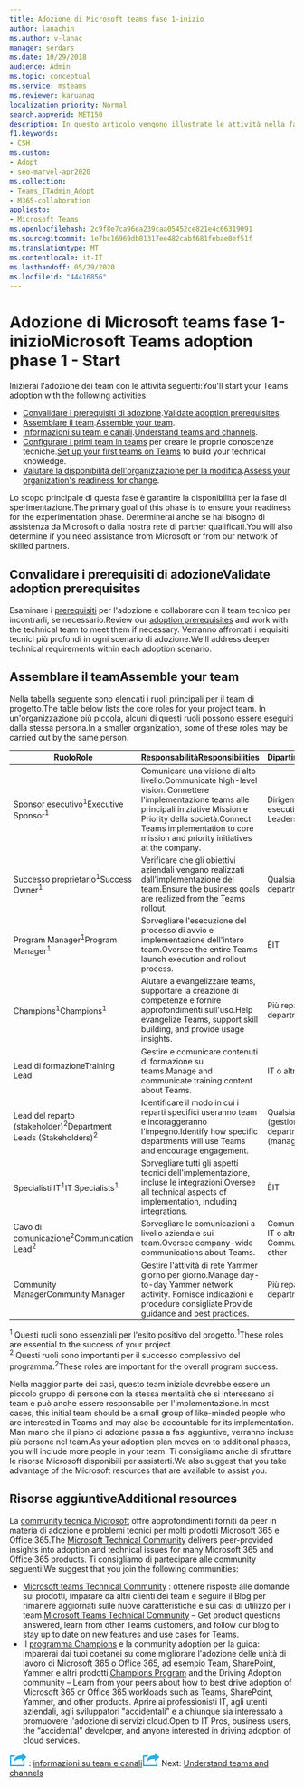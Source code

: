 ```yaml
---
title: Adozione di Microsoft teams fase 1-inizio
author: lanachin
ms.author: v-lanac
manager: serdars
ms.date: 10/29/2018
audience: Admin
ms.topic: conceptual
ms.service: msteams
ms.reviewer: karuanag
localization_priority: Normal
search.appverid: MET150
description: In questo articolo vengono illustrate le attività nella fase di avvio di Microsoft teams Adoption. Informazioni sulle procedure consigliate per la configurazione di Microsoft teams e la pianificazione del team.
f1.keywords:
- CSH
ms.custom:
- Adopt
- seo-marvel-apr2020
ms.collection:
- Teams_ITAdmin_Adopt
- M365-collaboration
appliesto:
- Microsoft Teams
ms.openlocfilehash: 2c9f8e7ca96ea239caa05452ce821e4c66319091
ms.sourcegitcommit: 1e7bc16969db01317ee482cabf681febae0ef51f
ms.translationtype: MT
ms.contentlocale: it-IT
ms.lasthandoff: 05/29/2020
ms.locfileid: "44416856"
---
```

# <a name="microsoft-teams-adoption-phase-1---start"></a><span data-ttu-id="bd1bd-104">Adozione di Microsoft teams fase 1-inizio</span><span class="sxs-lookup"><span data-stu-id="bd1bd-104">Microsoft Teams adoption phase 1 - Start</span></span>

<span data-ttu-id="bd1bd-105">Inizierai l'adozione dei team con le attività seguenti:</span><span class="sxs-lookup"><span data-stu-id="bd1bd-105">You'll start your Teams adoption with the following activities:</span></span>

- <span data-ttu-id="bd1bd-106">[Convalidare i prerequisiti di adozione](#validate-adoption-prerequisites).</span><span class="sxs-lookup"><span data-stu-id="bd1bd-106">[Validate adoption prerequisites](#validate-adoption-prerequisites).</span></span>
- <span data-ttu-id="bd1bd-107">[Assemblare il team](#assemble-your-team).</span><span class="sxs-lookup"><span data-stu-id="bd1bd-107">[Assemble your team](#assemble-your-team).</span></span>
- <span data-ttu-id="bd1bd-108">[Informazioni su team e canali](teams-adoption-understand-teams-and-channels.md).</span><span class="sxs-lookup"><span data-stu-id="bd1bd-108">[Understand teams and channels](teams-adoption-understand-teams-and-channels.md).</span></span>
- <span data-ttu-id="bd1bd-109">[Configurare i primi team in teams](teams-adoption-your-first-teams.md) per creare le proprie conoscenze tecniche.</span><span class="sxs-lookup"><span data-stu-id="bd1bd-109">[Set up your first teams on Teams](teams-adoption-your-first-teams.md) to build your technical knowledge.</span></span>
- <span data-ttu-id="bd1bd-110">[Valutare la disponibilità dell'organizzazione per la modifica](teams-adoption-assess-readiness.md).</span><span class="sxs-lookup"><span data-stu-id="bd1bd-110">[Assess your organization's readiness for change](teams-adoption-assess-readiness.md).</span></span>

<span data-ttu-id="bd1bd-111">Lo scopo principale di questa fase è garantire la disponibilità per la fase di sperimentazione.</span><span class="sxs-lookup"><span data-stu-id="bd1bd-111">The primary goal of this phase is to ensure your readiness for the experimentation phase.</span></span> <span data-ttu-id="bd1bd-112">Determinerai anche se hai bisogno di assistenza da Microsoft o dalla nostra rete di partner qualificati.</span><span class="sxs-lookup"><span data-stu-id="bd1bd-112">You will also determine if you need assistance from Microsoft or from our network of skilled partners.</span></span>  

## <a name="validate-adoption-prerequisites"></a><span data-ttu-id="bd1bd-113">Convalidare i prerequisiti di adozione</span><span class="sxs-lookup"><span data-stu-id="bd1bd-113">Validate adoption prerequisites</span></span>

<span data-ttu-id="bd1bd-114">Esaminare i [prerequisiti](teams-adoption-get-started.md#adoption-prerequisites) per l'adozione e collaborare con il team tecnico per incontrarli, se necessario.</span><span class="sxs-lookup"><span data-stu-id="bd1bd-114">Review our [adoption prerequisites](teams-adoption-get-started.md#adoption-prerequisites) and work with the technical team to meet them if necessary.</span></span> <span data-ttu-id="bd1bd-115">Verranno affrontati i requisiti tecnici più profondi in ogni scenario di adozione.</span><span class="sxs-lookup"><span data-stu-id="bd1bd-115">We'll address deeper technical requirements within each adoption scenario.</span></span>

## <a name="assemble-your-team"></a><span data-ttu-id="bd1bd-116">Assemblare il team</span><span class="sxs-lookup"><span data-stu-id="bd1bd-116">Assemble your team</span></span>

<span data-ttu-id="bd1bd-117">Nella tabella seguente sono elencati i ruoli principali per il team di progetto.</span><span class="sxs-lookup"><span data-stu-id="bd1bd-117">The table below lists the core roles for your project team.</span></span> <span data-ttu-id="bd1bd-118">In un'organizzazione più piccola, alcuni di questi ruoli possono essere eseguiti dalla stessa persona.</span><span class="sxs-lookup"><span data-stu-id="bd1bd-118">In a smaller organization, some of these roles may be carried out by the same person.</span></span>

| <span data-ttu-id="bd1bd-119">Ruolo</span><span class="sxs-lookup"><span data-stu-id="bd1bd-119">Role</span></span> | <span data-ttu-id="bd1bd-120">Responsabilità</span><span class="sxs-lookup"><span data-stu-id="bd1bd-120">Responsibilities</span></span> | <span data-ttu-id="bd1bd-121">Dipartimento</span><span class="sxs-lookup"><span data-stu-id="bd1bd-121">Department</span></span> |
| ---- | ---------------- | ---------- |
| <span data-ttu-id="bd1bd-122">Sponsor esecutivo<sup>1</sup></span><span class="sxs-lookup"><span data-stu-id="bd1bd-122">Executive Sponsor<sup>1</sup></span></span> | <span data-ttu-id="bd1bd-123">Comunicare una visione di alto livello.</span><span class="sxs-lookup"><span data-stu-id="bd1bd-123">Communicate high-level vision.</span></span> <span data-ttu-id="bd1bd-124">Connettere l'implementazione teams alle principali iniziative Mission e Priority della società.</span><span class="sxs-lookup"><span data-stu-id="bd1bd-124">Connect Teams implementation to core mission and priority initiatives at the company.</span></span> | <span data-ttu-id="bd1bd-125">Dirigenti esecutivi</span><span class="sxs-lookup"><span data-stu-id="bd1bd-125">Executive Leadership</span></span> |
| <span data-ttu-id="bd1bd-126">Successo proprietario<sup>1</sup></span><span class="sxs-lookup"><span data-stu-id="bd1bd-126">Success Owner<sup>1</sup></span></span> | <span data-ttu-id="bd1bd-127">Verificare che gli obiettivi aziendali vengano realizzati dall'implementazione del team.</span><span class="sxs-lookup"><span data-stu-id="bd1bd-127">Ensure the business goals are realized from the Teams rollout.</span></span> | <span data-ttu-id="bd1bd-128">Qualsiasi reparto</span><span class="sxs-lookup"><span data-stu-id="bd1bd-128">Any department</span></span> |
| <span data-ttu-id="bd1bd-129">Program Manager<sup>1</sup></span><span class="sxs-lookup"><span data-stu-id="bd1bd-129">Program Manager<sup>1</sup></span></span> | <span data-ttu-id="bd1bd-130">Sorvegliare l'esecuzione del processo di avvio e implementazione dell'intero team.</span><span class="sxs-lookup"><span data-stu-id="bd1bd-130">Oversee the entire Teams launch execution and rollout process.</span></span> | <span data-ttu-id="bd1bd-131">È</span><span class="sxs-lookup"><span data-stu-id="bd1bd-131">IT</span></span> |
| <span data-ttu-id="bd1bd-132">Champions<sup>1</sup></span><span class="sxs-lookup"><span data-stu-id="bd1bd-132">Champions<sup>1</sup></span></span> | <span data-ttu-id="bd1bd-133">Aiutare a evangelizzare teams, supportare la creazione di competenze e fornire approfondimenti sull'uso.</span><span class="sxs-lookup"><span data-stu-id="bd1bd-133">Help evangelize Teams, support skill building, and provide usage insights.</span></span> | <span data-ttu-id="bd1bd-134">Più reparti</span><span class="sxs-lookup"><span data-stu-id="bd1bd-134">Multiple departments</span></span> |
| <span data-ttu-id="bd1bd-135">Lead di formazione</span><span class="sxs-lookup"><span data-stu-id="bd1bd-135">Training Lead</span></span> | <span data-ttu-id="bd1bd-136">Gestire e comunicare contenuti di formazione su teams.</span><span class="sxs-lookup"><span data-stu-id="bd1bd-136">Manage and communicate training content about Teams.</span></span> | <span data-ttu-id="bd1bd-137">IT o altro</span><span class="sxs-lookup"><span data-stu-id="bd1bd-137">IT or other</span></span> |
| <span data-ttu-id="bd1bd-138">Lead del reparto (stakeholder)<sup>2</sup></span><span class="sxs-lookup"><span data-stu-id="bd1bd-138">Department Leads (Stakeholders)<sup>2</sup></span></span> | <span data-ttu-id="bd1bd-139">Identificare il modo in cui i reparti specifici useranno team e incoraggeranno l'impegno.</span><span class="sxs-lookup"><span data-stu-id="bd1bd-139">Identify how specific departments will use Teams and encourage engagement.</span></span> | <span data-ttu-id="bd1bd-140">Qualsiasi reparto (gestione)</span><span class="sxs-lookup"><span data-stu-id="bd1bd-140">Any department (management)</span></span> |
| <span data-ttu-id="bd1bd-141">Specialisti IT<sup>1</sup></span><span class="sxs-lookup"><span data-stu-id="bd1bd-141">IT Specialists<sup>1</sup></span></span> | <span data-ttu-id="bd1bd-142">Sorvegliare tutti gli aspetti tecnici dell'implementazione, incluse le integrazioni.</span><span class="sxs-lookup"><span data-stu-id="bd1bd-142">Oversee all technical aspects of implementation, including integrations.</span></span> | <span data-ttu-id="bd1bd-143">È</span><span class="sxs-lookup"><span data-stu-id="bd1bd-143">IT</span></span> |
| <span data-ttu-id="bd1bd-144">Cavo di comunicazione<sup>2</sup></span><span class="sxs-lookup"><span data-stu-id="bd1bd-144">Communication Lead<sup>2</sup></span></span> | <span data-ttu-id="bd1bd-145">Sorvegliare le comunicazioni a livello aziendale sui team.</span><span class="sxs-lookup"><span data-stu-id="bd1bd-145">Oversee company-wide communications about Teams.</span></span> | <span data-ttu-id="bd1bd-146">Comunicazioni aziendali, IT o altro</span><span class="sxs-lookup"><span data-stu-id="bd1bd-146">Corporate Communications, IT, or other</span></span> |
| <span data-ttu-id="bd1bd-147">Community Manager</span><span class="sxs-lookup"><span data-stu-id="bd1bd-147">Community Manager</span></span> | <span data-ttu-id="bd1bd-148">Gestire l'attività di rete Yammer giorno per giorno.</span><span class="sxs-lookup"><span data-stu-id="bd1bd-148">Manage day-to-day Yammer network activity.</span></span> <span data-ttu-id="bd1bd-149">Fornisce indicazioni e procedure consigliate.</span><span class="sxs-lookup"><span data-stu-id="bd1bd-149">Provide guidance and best practices.</span></span> | <span data-ttu-id="bd1bd-150">Più reparti</span><span class="sxs-lookup"><span data-stu-id="bd1bd-150">Multiple departments</span></span> |

<span data-ttu-id="bd1bd-151"><sup>1</sup> Questi ruoli sono essenziali per l'esito positivo del progetto.</span><span class="sxs-lookup"><span data-stu-id="bd1bd-151"><sup>1</sup>These roles are essential to the success of your project.</span></span></br>
<span data-ttu-id="bd1bd-152"><sup>2</sup> Questi ruoli sono importanti per il successo complessivo del programma.</span><span class="sxs-lookup"><span data-stu-id="bd1bd-152"><sup>2</sup>These roles are important for the overall program success.</span></span>

<span data-ttu-id="bd1bd-153">Nella maggior parte dei casi, questo team iniziale dovrebbe essere un piccolo gruppo di persone con la stessa mentalità che si interessano ai team e può anche essere responsabile per l'implementazione.</span><span class="sxs-lookup"><span data-stu-id="bd1bd-153">In most cases, this initial team should be a small group of like-minded people who are interested in Teams and may also be accountable for its implementation.</span></span> <span data-ttu-id="bd1bd-154">Man mano che il piano di adozione passa a fasi aggiuntive, verranno incluse più persone nel team.</span><span class="sxs-lookup"><span data-stu-id="bd1bd-154">As your adoption plan moves on to additional phases, you will include more people in your team.</span></span> <span data-ttu-id="bd1bd-155">Ti consigliamo anche di sfruttare le risorse Microsoft disponibili per assisterti.</span><span class="sxs-lookup"><span data-stu-id="bd1bd-155">We also suggest that you take advantage of the Microsoft resources that are available to assist you.</span></span> 

## <a name="additional-resources"></a><span data-ttu-id="bd1bd-156">Risorse aggiuntive</span><span class="sxs-lookup"><span data-stu-id="bd1bd-156">Additional resources</span></span>

<span data-ttu-id="bd1bd-157">La [community tecnica Microsoft](https://aka.ms/TechCommunity) offre approfondimenti forniti da peer in materia di adozione e problemi tecnici per molti prodotti Microsoft 365 e Office 365.</span><span class="sxs-lookup"><span data-stu-id="bd1bd-157">The [Microsoft Technical Community](https://aka.ms/TechCommunity) delivers peer-provided insights into adoption and technical issues for many Microsoft 365 and Office 365 products.</span></span> <span data-ttu-id="bd1bd-158">Ti consigliamo di partecipare alle community seguenti:</span><span class="sxs-lookup"><span data-stu-id="bd1bd-158">We suggest that you join the following communities:</span></span>

- <span data-ttu-id="bd1bd-159">[Microsoft teams Technical Community](https://aka.ms/TeamsCommunity) : ottenere risposte alle domande sui prodotti, imparare da altri clienti dei team e seguire il Blog per rimanere aggiornati sulle nuove caratteristiche e sui casi di utilizzo per i team.</span><span class="sxs-lookup"><span data-stu-id="bd1bd-159">[Microsoft Teams Technical Community](https://aka.ms/TeamsCommunity) – Get product questions answered, learn from other Teams customers, and follow our blog to stay up to date on new features and use cases for Teams.</span></span> 
- <span data-ttu-id="bd1bd-160">Il [programma Champions](https://aka.ms/O365Champions) e la community adoption per la guida: imparerai dai tuoi coetanei su come migliorare l'adozione delle unità di lavoro di Microsoft 365 o Office 365, ad esempio Team, SharePoint, Yammer e altri prodotti.</span><span class="sxs-lookup"><span data-stu-id="bd1bd-160">[Champions Program](https://aka.ms/O365Champions) and the Driving Adoption community – Learn from your peers about how to best drive adoption of Microsoft 365 or Office 365 workloads such as Teams, SharePoint, Yammer, and other products.</span></span> <span data-ttu-id="bd1bd-161">Aprire ai professionisti IT, agli utenti aziendali, agli sviluppatori "accidentali" e a chiunque sia interessato a promuovere l'adozione di servizi cloud.</span><span class="sxs-lookup"><span data-stu-id="bd1bd-161">Open to IT Pros, business users, the “accidental” developer, and anyone interested in driving adoption of cloud services.</span></span>  


<span data-ttu-id="bd1bd-162">![Icona che rappresenta il passaggio successivo ](media/teams-adoption-next-icon.png) : [informazioni su team e canali](teams-adoption-understand-teams-and-channels.md)</span><span class="sxs-lookup"><span data-stu-id="bd1bd-162">![An icon representing the next step](media/teams-adoption-next-icon.png) Next: [Understand teams and channels](teams-adoption-understand-teams-and-channels.md)</span></span>
